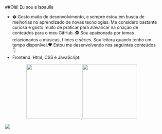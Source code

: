 ##Olá! Eu sou a Ispaulla


- � Gosto muito de desenvolvimento, e sempre estou em busca de melhorias no aprendizado de novas tecnologias. Me considero bastante curiosa e gosto muito de praticar para alavancar na criação de conteúdos para o meu GitHub. 🕵️ Sou apaixonada por temas relacionados a músicas, filmes e séries. Sou leitora quando tenho um tempo disponível.♥️ Estou me desenvolvendo nos seguintes conteúdos 👇 
- Frontend: Html, CSS e JavaScript.

<div align="center">
  <a href="https://github.com/ispaulla">
  <img height="180em" src="https://github-readme-stats.vercel.app/api?username=ispaulla&show_icons=true&theme=dracula&include_all_commits=true&count_private=true"/>
  <img height="180em" src="https://github-readme-stats.vercel.app/api/top-langs/?username=ispaulla&layout=compact&langs_count=7&theme=dracula"/>
</div>
  
  <div> 
  
  <a href="https://www.linkedin.com/in/anapaulaiorio/" target="_blank"><img src="https://img.shields.io/badge/-LinkedIn-%230077B5?style=for-the-badge&logo=linkedin&logoColor=white" target="_blank"></a> 
 
 
</div>
